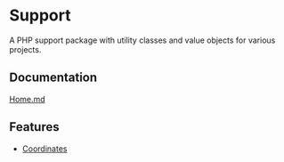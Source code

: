 # Support

A PHP support package with utility classes and value objects for various projects.

## Documentation

[Home.md](docs/Home.md)

## Features

- [Coordinates](src/Coordinates/README.md)
